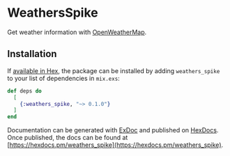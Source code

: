 # WeathersSpike

Get weather information with [OpenWeatherMap](https://openweathermap.org).

## Installation

If [available in Hex](https://hex.pm/docs/publish), the package can be installed
by adding `weathers_spike` to your list of dependencies in `mix.exs`:

```elixir
def deps do
  [
    {:weathers_spike, "~> 0.1.0"}
  ]
end
```

Documentation can be generated with [ExDoc](https://github.com/elixir-lang/ex_doc)
and published on [HexDocs](https://hexdocs.pm). Once published, the docs can
be found at [https://hexdocs.pm/weathers_spike](https://hexdocs.pm/weathers_spike).


